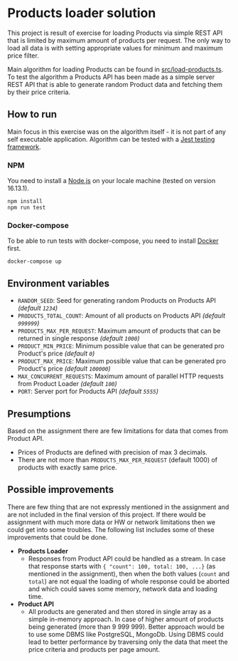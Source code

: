 # Products loader solution

This project is result of exercise for loading Products via simple REST API that is limited by maximum amount of
products per request. The only way to load all data is with setting appropriate values for minimum and maximum price
filter.

Main algorithm for loading Products can be found in [src/load-products.ts](src/load-products.ts). To test the algorithm
a Products API has been made as a simple server REST API that is able to generate random Product data and fetching them
by their price criteria.

## How to run

Main focus in this exercise was on the algorithm itself - it is not part of any self executable application. Algorithm
can be tested with a [Jest testing framework](https://jestjs.io/).

### NPM

You need to install a [Node.js](https://nodejs.org/en/) on your locale machine (tested on version 16.13.1).

```
npm install
npm run test
```

### Docker-compose

To be able to run tests with docker-compose, you need to install [Docker](https://www.docker.com/) first.

```
docker-compose up
```

## Environment variables

- `RANDOM_SEED`: Seed for generating random Products on Products API *(default `1234`)*
- `PRODUCTS_TOTAL_COUNT`: Amount of all products on Products API *(default `999999`)*
- `PRODUCTS_MAX_PER_REQUEST`: Maximum amount of products that can be returned in single response *(default `1000`)*
- `PRODUCT_MIN_PRICE`: Minimum possible value that can be generated pro Product's price *(default `0`)*
- `PRODUCT_MAX_PRICE`: Maximum possible value that can be generated pro Product's price *(default `100000`)*
- `MAX_CONCURRENT_REQUESTS`: Maximum amount of parallel HTTP requests from Product Loader *(default `100`)*
- `PORT`: Server port for Products API *(default `5555`)*

## Presumptions

Based on the assignment there are few limitations for data that comes from Product API.

- Prices of Products are defined with precision of max 3 decimals.
- There are not more than `PRODUCTS_MAX_PER_REQUEST` (default 1000) of products with exactly same price.

## Possible improvements

There are few thing that are not expressly mentioned in the assignment and are not included in the final version of this
project. If there would be assignment with much more data or HW or network limitations then we could get into some
troubles. The following list includes some of these improvements that could be done.

- **Products Loader**
    - Responses from Product API could be handled as a stream. In case that response starts with
      `{ "count": 100, total: 100, ...}` (as mentioned in the assignment), then when the both values (`count` and
      `total`) are not equal the loading of whole response could be aborted and which could saves some memory, network
      data and loading time.
- **Product API**
    - All products are generated and then stored in single array as a simple in-memory approach. In case of higher
      amount of products being generated (more than 9 999 999). Better approach would be to use some DBMS like
      PostgreSQL, MongoDb. Using DBMS could lead to better performance by traversing only the data that meet the price
      criteria and products per page amount.

